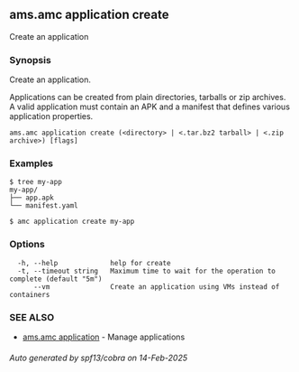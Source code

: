 ## ams.amc application create

Create an application

### Synopsis

Create an application.

Applications can be created from plain directories, tarballs or zip archives.
A valid application must contain an APK and a manifest that defines various
application properties.


```
ams.amc application create (<directory> | <.tar.bz2 tarball> | <.zip archive>) [flags]
```

### Examples

```
$ tree my-app
my-app/
├── app.apk
└── manifest.yaml

$ amc application create my-app

```

### Options

```
  -h, --help             help for create
  -t, --timeout string   Maximum time to wait for the operation to complete (default "5m")
      --vm               Create an application using VMs instead of containers
```

### SEE ALSO

* [ams.amc application](ams.amc_application.md)	 - Manage applications

###### Auto generated by spf13/cobra on 14-Feb-2025
